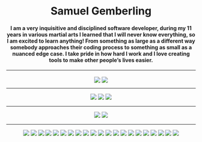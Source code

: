 <h1 align="center"> Samuel Gemberling </h1>
<h4 align="center">  I am a very inquisitive and disciplined software developer, during my 11 years in various martial arts I learned that I will never know everything, so I am excited to learn anything! From something as large as a different way somebody approaches their coding process to something as small as a nuanced edge case. I take pride in how hard I work and I love creating tools to make other people’s lives easier. </h4><hr>
<div align="center">
  <a href="#"><img align="center" src="https://github-readme-stats.vercel.app/api?username=codingsalmon&hide=issues&count_private=true&&theme=react" /></a>
  <a href="#"><img align="center" src="https://github-readme-stats.vercel.app/api/top-langs/?username=tjpreston96&layout=compact&theme=react" /></a> 
  <hr>
  <div>
    <a href="https://www.linkedin.com/in/samuel-gemberling/"><img src="https://img.shields.io/badge/-LinkedIn-0077B5?style=flat-square&logo=LinkedIn&logoColor=white" /></a>
    <a href="https://github.com/CodingSalmon"><img src="https://img.shields.io/github/followers/CodingSalmon?color=black&label=GitHub&logo=GitHub&logoColor=white&style=flat-square" /></a>
    <a href="mailto: sgemberling@gmail.com"><img src="https://img.shields.io/badge/-Gmail-D14836?style=flat-square&logo=Gmail&logoColor=white" /></a>
  </div>
  <hr>
  <div>
      <a href="#"><img src="https://img.shields.io/badge/-MacOS-999999?style=flat-square&logo=Apple&logoColor=white" /></a>
      <a href="#"><img src="https://img.shields.io/badge/-Windows-0078D6?style=flat-square&logo=Windows&logoColor=white" /></a>
  </div>
  <hr>
  <div>
      <a href="#"><img src="https://img.shields.io/badge/-HTML5-E34F26?style=flat-square&logo=html5&logoColor=white" /></a>
      <a href="#"><img src="https://img.shields.io/badge/-CSS3-1572B6?style=flat-square&logo=css3" /></a>
      <a href="#"><img src="https://img.shields.io/badge/-JavaScript-F7DF1E?style=flat-square&logo=javascript&logoColor=black" /></a>
      <a href="#"><img src="https://img.shields.io/badge/-React-61DAFB?style=flat-square&logo=React&logoColor=black" /></a>
      <a href="#"><img src="https://img.shields.io/badge/-NodeJS-339933?style=flat-square&logo=Node.js&logoColor=white" /></a>
      <a href="#"><img src="https://img.shields.io/badge/-Python3-3776AB?style=flat-square&logo=Python&logoColor=white" /></a>
      <a href="#"><img src="https://img.shields.io/badge/-Django-092E20?style=flat-square&logo=django" /></a>
      <a href="#"><img src="https://img.shields.io/badge/-PostgreSQL-336791?style=flat-square&logo=postgresql" /></a>
      <a href="#"><img src="https://img.shields.io/badge/-MongoDB-white?style=flat-square&logo=mongodb" /></a>
      <a href="#"><img src="https://img.shields.io/badge/-Bootstrap-563D7C?style=flat-square&logo=bootstrap" /></a>
      <a href="#"><img src="https://img.shields.io/badge/-Material_UI-0081CB?style=flat-square&logo=material-ui" /></a>
      <a href="#"><img src="https://img.shields.io/badge/-Git-black?style=flat-square&logo=git" /></a>
      <a href="#"><img src="https://img.shields.io/badge/-Postman-FF6C37?style=flat-square&logo=Postman&logoColor=white" /></a>
      <a href="#"><img src="https://img.shields.io/badge/-Heroku-430098?style=flat-square&logo=heroku" /></a>
      <a href="#"><img src="https://img.shields.io/badge/-Excel-217346?style=flat-square&logo=Microsoft-Excel&logoColor=white" /></a>
      <a href="#"><img src="https://img.shields.io/badge/-Markdown-000000?style=flat-square&logo=Markdown&logoColor=white" /></a>
      <a href="#"><img src="https://img.shields.io/badge/-Trello-0079BF?style=flat-square&logo=Trello&logoColor=white" /></a>
      <a href="#"><img src="https://img.shields.io/badge/-VS_Code-007ACC?style=flat-square&logo=visual-studio-code" /></a>
      <a href="#"><img src="https://img.shields.io/badge/-Slack-4A154B?style=flat-square&logo=slack" /></a>
      <a href="#"><img src="https://img.shields.io/badge/-Zoom-2D8CFF?style=flat-square&logo=zoom&logoColor=white" /></a>
      <a href="#"><img src="https://img.shields.io/badge/-MySQL-4479A1?style=flat-square&logo=mysql" /></a>
    </div>
</div>

